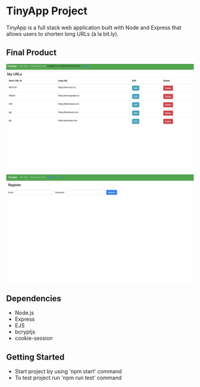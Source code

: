 # TinyApp Project

TinyApp is a full stack web application built with Node and Express that allows users to shorten long URLs (à la bit.ly).

## Final Product

!["Screenshot of URLs page"](https://github.com/namraaslam/tinyapp/blob/main/docs/urls-page.png?raw=true)
!["Screenshot of register page"](https://github.com/namraaslam/tinyapp/blob/main/docs/register-page.png?raw=true)

## Dependencies

- Node.js
- Express
- EJS
- bcryptjs
- cookie-session

## Getting Started
- Start project by using 'npm start' command
- To test project run 'npm run test' command 

